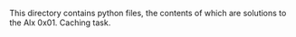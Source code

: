 This directory contains python files, the contents of which are solutions to the Alx 0x01. Caching task.